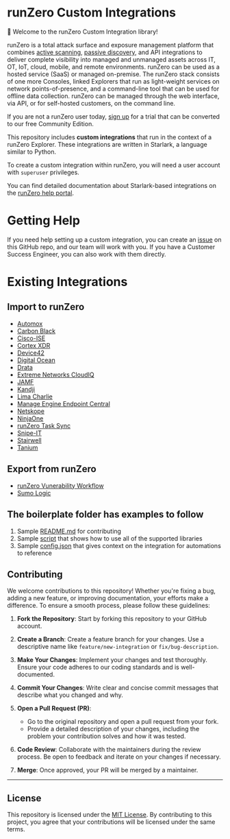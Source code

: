 # runZero Custom Integrations

👋 Welcome to the runZero Custom Integration library!

runZero is a total attack surface and exposure management platform that combines [active scanning](https://help.runzero.com/docs/discovering-assets/), [passive discovery](https://help.runzero.com/docs/traffic-sampling/), and API integrations to deliver complete visibility into managed and unmanaged assets across IT, OT, IoT, cloud, mobile, and remote environments. runZero can be used as a hosted service (SaaS) or managed on-premise. The runZero stack consists of one more Consoles, linked Explorers that run as light-weight services on network points-of-presence, and a command-line tool that can be used for offline data collection. runZero can be managed through the web interface, via API, or for self-hosted customers, on the command line.

If you are not a runZero user today, [sign up](https://www.runzero.com/try) for a trial that can be converted to our free Community Edition.

This repository includes **custom integrations** that run in the context of a runZero Explorer. These integrations are written in Starlark, a language similar to Python.

To create a custom integration within runZero, you will need a user account with `superuser` privileges.

You can find detailed documentation about Starlark-based integrations on the [runZero help portal](https://help.runzero.com/docs/custom-integration-scripts/).

# Getting Help

If you need help setting up a custom integration, you can create an [issue](https://github.com/runZeroInc/runzero-custom-integrations/issues/new) on this GitHub repo, and our team will work with you. If you have a Customer Success Engineer, you can also work with them directly. 

# Existing Integrations 

## Import to runZero 
- [Automox](https://github.com/runZeroInc/runzero-custom-integrations/blob/main/automox/)
- [Carbon Black](https://github.com/runZeroInc/runzero-custom-integrations/blob/main/carbon-black/)
- [Cisco-ISE](https://github.com/runZeroInc/runzero-custom-integrations/blob/main/cisco-ise/)
- [Cortex XDR](https://github.com/runZeroInc/runzero-custom-integrations/blob/main/cortex-xdr/)
- [Device42](https://github.com/runZeroInc/runzero-custom-integrations/blob/main/device42/)
- [Digital Ocean](https://github.com/runZeroInc/runzero-custom-integrations/blob/main/digital-ocean/)
- [Drata](https://github.com/runZeroInc/runzero-custom-integrations/blob/main/drata/)
- [Extreme Networks CloudIQ](https://github.com/runZeroInc/runzero-custom-integrations/blob/main/extreme-cloud-iq/)
- [JAMF](https://github.com/runZeroInc/runzero-custom-integrations/blob/main/jamf/)
- [Kandji](https://github.com/runZeroInc/runzero-custom-integrations/blob/main/kandji/)
- [Lima Charlie](https://github.com/runZeroInc/runzero-custom-integrations/blob/main/lima-charlie/)
- [Manage Engine Endpoint Central](https://github.com/runZeroInc/runzero-custom-integrations/blob/main/manage-engine-endpoint-central/)
- [Netskope](https://github.com/runZeroInc/runzero-custom-integrations/blob/main/netskope/)
- [NinjaOne](https://github.com/runZeroInc/runzero-custom-integrations/blob/main/ninjaone/)
- [runZero Task Sync](https://github.com/runZeroInc/runzero-custom-integrations/blob/main/task-sync/)
- [Snipe-IT](https://github.com/runZeroInc/runzero-custom-integrations/blob/main/snipe-it/)
- [Stairwell](https://github.com/runZeroInc/runzero-custom-integrations/blob/main/stairwell/)
- [Tanium](https://github.com/runZeroInc/runzero-custom-integrations/blob/main/tanium/)
## Export from runZero 
- [runZero Vunerability Workflow](https://github.com/runZeroInc/runzero-custom-integrations/blob/main/vulnerability-workflow/)
- [Sumo Logic](https://github.com/runZeroInc/runzero-custom-integrations/blob/main/sumo-logic/)
## The boilerplate folder has examples to follow

1. Sample [README.md](./boilerplate/README.md) for contributing
2. Sample [script](./boilerplate/custom-integration-boilerplate.star) that shows how to use all of the supported libraries
3. Sample [config.json](./boilerplate/config.json) that gives context on the integration for automations to reference

## Contributing

We welcome contributions to this repository! Whether you're fixing a bug, adding a new feature, or improving documentation, your efforts make a difference. To ensure a smooth process, please follow these guidelines:

1. **Fork the Repository**: Start by forking this repository to your GitHub account.

2. **Create a Branch**: Create a feature branch for your changes. Use a descriptive name like `feature/new-integration` or `fix/bug-description`.

3. **Make Your Changes**: Implement your changes and test thoroughly. Ensure your code adheres to our coding standards and is well-documented.

4. **Commit Your Changes**: Write clear and concise commit messages that describe what you changed and why.

5. **Open a Pull Request (PR)**: 
   - Go to the original repository and open a pull request from your fork.
   - Provide a detailed description of your changes, including the problem your contribution solves and how it was tested.

6. **Code Review**: Collaborate with the maintainers during the review process. Be open to feedback and iterate on your changes if necessary.

7. **Merge**: Once approved, your PR will be merged by a maintainer.

---

## License

This repository is licensed under the [MIT License](./LICENSE). By contributing to this project, you agree that your contributions will be licensed under the same terms.
